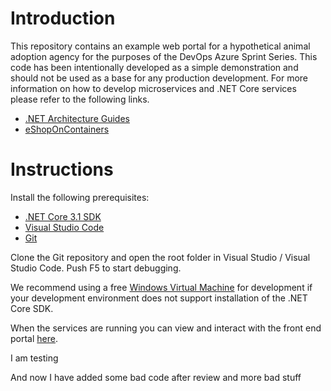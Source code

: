 # Introduction
This repository contains an example web portal for a hypothetical animal adoption agency for the purposes of the DevOps Azure Sprint Series. This code has been intentionally developed as a simple demonstration and should not be used as a base for any production development. For more information on how to develop microservices and .NET Core services please refer to the following links.

- [.NET Architecture Guides](https://dotnet.microsoft.com/learn/dotnet/architecture-guides)
- [eShopOnContainers](https://github.com/dotnet-architecture/eShopOnContainers)


# Instructions

Install the following prerequisites:
- [.NET Core 3.1 SDK](https://dotnet.microsoft.com/download/dotnet-core/3.1)
- [Visual Studio Code](https://visualstudio.microsoft.com/downloads/)
- [Git](https://git-scm.com/download/)

Clone the Git repository and open the root folder in Visual Studio / Visual Studio Code. Push F5 to start debugging.

We recommend using a free [Windows Virtual Machine](https://developer.microsoft.com/en-us/windows/downloads/virtual-machines/) for development if your development environment does not support installation of the .NET Core SDK.

When the services are running you can view and interact with the front end portal [here](http://localhost:9000/).


I am testing

And now I have added some bad code after review and more bad stuff